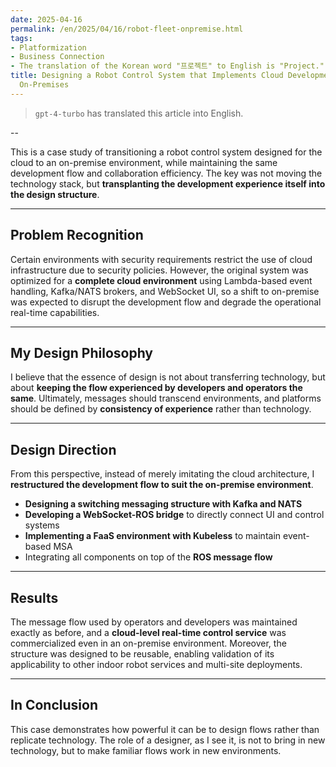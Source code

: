 ```yaml
---
date: 2025-04-16
permalink: /en/2025/04/16/robot-fleet-onpremise.html
tags:
- Platformization
- Business Connection
- The translation of the Korean word "프로젝트" to English is "Project."
title: Designing a Robot Control System that Implements Cloud Development Experience
  On-Premises
---
```

> `gpt-4-turbo` has translated this article into English.

--

This is a case study of transitioning a robot control system designed for the cloud to an on-premise environment, while maintaining the same development flow and collaboration efficiency. The key was not moving the technology stack, but **transplanting the development experience itself into the design structure**.

---

## Problem Recognition

Certain environments with security requirements restrict the use of cloud infrastructure due to security policies. However, the original system was optimized for a **complete cloud environment** using Lambda-based event handling, Kafka/NATS brokers, and WebSocket UI, so a shift to on-premise was expected to disrupt the development flow and degrade the operational real-time capabilities.

---

## My Design Philosophy

I believe that the essence of design is not about transferring technology, but about **keeping the flow experienced by developers and operators the same**. Ultimately, messages should transcend environments, and platforms should be defined by **consistency of experience** rather than technology.

---

## Design Direction

From this perspective, instead of merely imitating the cloud architecture, I **restructured the development flow to suit the on-premise environment**.

- **Designing a switching messaging structure with Kafka and NATS**
- **Developing a WebSocket-ROS bridge** to directly connect UI and control systems
- **Implementing a FaaS environment with Kubeless** to maintain event-based MSA
- Integrating all components on top of the **ROS message flow**

---

## Results

The message flow used by operators and developers was maintained exactly as before, and a **cloud-level real-time control service** was commercialized even in an on-premise environment. Moreover, the structure was designed to be reusable, enabling validation of its applicability to other indoor robot services and multi-site deployments.

---

## In Conclusion

This case demonstrates how powerful it can be to design flows rather than replicate technology. The role of a designer, as I see it, is not to bring in new technology, but to make familiar flows work in new environments.